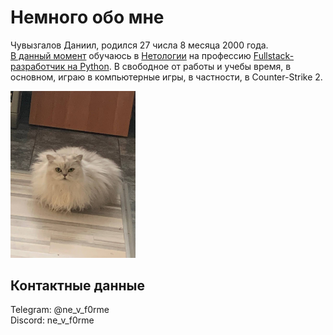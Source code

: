 # Немного обо мне

Чувызгалов Даниил, родился 27 числа 8 месяца 2000 года.\
[В данный момент](# 'По состоянию на 20.02.2024 г.') обучаюсь в [Нетологии](https://netology.ru/) на профессию [Fullstack-разработчик на Python](https://netology.ru/programs/fullstack-python-dev).
В свободное от работы и учебы время, в основном, играю в компьютерные игры, в частности, в Counter-Strike 2.

<img src="img/Cat.jpg" title="Посмотрите на кота моей сестры" alt="My sister's cat" width="200"/>

## Контактные данные

Telegram: @ne_v_f0rme\
Discord: ne_v_f0rme